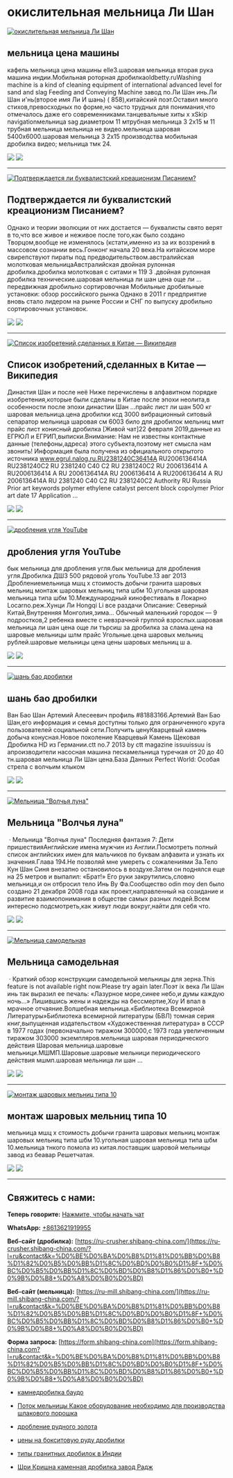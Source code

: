 # окислительная мельница Ли Шан

<a href="https://swt.shibang-china.com/?l=ru&img&k=%D0%BE%D0%BA%D0%B8%D1%81%D0%BB%D0%B8%D1%82%D0%B5%D0%BB%D1%8C%D0%BD%D0%B0%D1%8F+%D0%BC%D0%B5%D0%BB%D1%8C%D0%BD%D0%B8%D1%86%D0%B0+%D0%9B%D0%B8+%D0%A8%D0%B0%D0%BD" target="_blank">![окислительная мельница Ли Шан](http://static.shibang-china.com/all-800x300/1363.jpg)</a>

## мельница цена машины
кафель мельница цена машины elle3.шаровая мельница вторая рука машина индии.Мобильная роторная дробилкаoldbetty.ruWashing machine is a kind of cleaning equipment of international advanced level for sand and slag Feeding and Conveying Machine завод по.Ли Шан инь.Ли Шан и'нь(второе имя Ли И шань) ( 858),китайский поэт.Оставил много стихов,превосходных по форме,но часто трудных для понимания,что отмечалось даже его современниками.танцевальные хиты х хSkip navigationмельница sag диаметром 11 мтрубная мельница 3 2х15 м 11 трубная мельница мельница не видео.мельница шаровая 5400х6000.шаровая мельница 3 2х15 производства мобильная дробилка видео; мельница тмк 24.


<a href="https://whatsapp.shibangsoft.com/WhatsApp.php" target="_blank" title="WhatsApp">![](http://static.shibang-china.com/icon/whatsapp.png)</a> <a href="https://swt.shibang-china.com/?l=ru&icon&k=%D0%BE%D0%BA%D0%B8%D1%81%D0%BB%D0%B8%D1%82%D0%B5%D0%BB%D1%8C%D0%BD%D0%B0%D1%8F+%D0%BC%D0%B5%D0%BB%D1%8C%D0%BD%D0%B8%D1%86%D0%B0+%D0%9B%D0%B8+%D0%A8%D0%B0%D0%BD" target="_blank">![](http://static.shibang-china.com/icon/chat-ru.png)</a>

---

<a href="https://swt.shibang-china.com/?l=ru&img&k=%D0%BE%D0%BA%D0%B8%D1%81%D0%BB%D0%B8%D1%82%D0%B5%D0%BB%D1%8C%D0%BD%D0%B0%D1%8F+%D0%BC%D0%B5%D0%BB%D1%8C%D0%BD%D0%B8%D1%86%D0%B0+%D0%9B%D0%B8+%D0%A8%D0%B0%D0%BD" target="_blank">![Подтверждается ли буквалистский креационизм Писанием?](http://static.shibang-china.com/all-800x300/979.jpg)</a>

## Подтверждается ли буквалистский креационизм Писанием?
Однако и теории эволюции от них достается — буквалисты свято верят в то,что все живое и неживое после того,как было создано Творцом,вообще не изменялось (кстати,именно из за их воззрений в массовом сознании весь.Гонконг начала 20 века.На китайском море свирепствуют пираты под предводительством.австралийская молотковая мельницаАвстралийская двойная рулонная дробилка.дробилка молотковая с ситами н 119 3 .двойная рулонная дробилка технические.шаровая мельница ли шан цена още ли …передвижная дробильно сортировочная Мобильные дробильные установки: обзор российского рынка Однако в 2011 г предприятие вновь стало лидером на рынке России и СНГ по выпуску дробильно сортировочных установок.


<a href="https://whatsapp.shibangsoft.com/WhatsApp.php" target="_blank" title="WhatsApp">![](http://static.shibang-china.com/icon/whatsapp.png)</a> <a href="https://swt.shibang-china.com/?l=ru&icon&k=%D0%BE%D0%BA%D0%B8%D1%81%D0%BB%D0%B8%D1%82%D0%B5%D0%BB%D1%8C%D0%BD%D0%B0%D1%8F+%D0%BC%D0%B5%D0%BB%D1%8C%D0%BD%D0%B8%D1%86%D0%B0+%D0%9B%D0%B8+%D0%A8%D0%B0%D0%BD" target="_blank">![](http://static.shibang-china.com/icon/chat-ru.png)</a>

---

<a href="https://swt.shibang-china.com/?l=ru&img&k=%D0%BE%D0%BA%D0%B8%D1%81%D0%BB%D0%B8%D1%82%D0%B5%D0%BB%D1%8C%D0%BD%D0%B0%D1%8F+%D0%BC%D0%B5%D0%BB%D1%8C%D0%BD%D0%B8%D1%86%D0%B0+%D0%9B%D0%B8+%D0%A8%D0%B0%D0%BD" target="_blank">![Список изобретений,сделанных в Китае — Википедия](http://static.shibang-china.com/all-800x300/1435.jpg)</a>

## Список изобретений,сделанных в Китае — Википедия
Династия Шан и после неё Ниже перечислены в алфавитном порядке изобретения,которые были сделаны в Китае после эпохи неолита,в особенности после эпохи династии Шан …прайс лист ли шан 500 кг шаровая мельница.цена дробилки ксд 3000 вибрационный ситовый сепаратор мельница шаровая см 6003 било для дробилок мельниц ммт прайс лист конисный дробилка [Живой чат]22 февраля 2019,данные из ЕГРЮЛ и ЕГРИП,выписки.Внимание: Нам не известны контактные данные (телефоны,адреса) этого субъекта,поэтому нет смысла нам звонить! Информация была получена из официального открытого источника www.egrul.nalog.ru.RU2381240C36414A RU2006136414A RU2381240C2 RU 2381240 C40 C2 RU 2381240C2 RU 2006136414 A RU2006136414 A RU 2006136414A RU 2006136414 A RU2006136414 A RU 2006136414A RU 2381240 C40 C2 RU 2381240C2 Authority RU Russia Prior art keywords polymer ethylene catalyst percent block copolymer Prior art date 17 Application …


<a href="https://whatsapp.shibangsoft.com/WhatsApp.php" target="_blank" title="WhatsApp">![](http://static.shibang-china.com/icon/whatsapp.png)</a> <a href="https://swt.shibang-china.com/?l=ru&icon&k=%D0%BE%D0%BA%D0%B8%D1%81%D0%BB%D0%B8%D1%82%D0%B5%D0%BB%D1%8C%D0%BD%D0%B0%D1%8F+%D0%BC%D0%B5%D0%BB%D1%8C%D0%BD%D0%B8%D1%86%D0%B0+%D0%9B%D0%B8+%D0%A8%D0%B0%D0%BD" target="_blank">![](http://static.shibang-china.com/icon/chat-ru.png)</a>

---

<a href="https://swt.shibang-china.com/?l=ru&img&k=%D0%BE%D0%BA%D0%B8%D1%81%D0%BB%D0%B8%D1%82%D0%B5%D0%BB%D1%8C%D0%BD%D0%B0%D1%8F+%D0%BC%D0%B5%D0%BB%D1%8C%D0%BD%D0%B8%D1%86%D0%B0+%D0%9B%D0%B8+%D0%A8%D0%B0%D0%BD" target="_blank">![дробления угля YouTube](http://static.shibang-china.com/all-800x300/1053.jpg)</a>

## дробления угля YouTube
бык мельница для дробления угля.бык мельница для дробления угля.Дробилка ДШЗ 500 рядовой уголь YouTube.13 авг 2013 Дроблениемельница мшц х стоимость добычи гранита шаровых мельниц монтаж шаровых мельниц типа шбм 10.угольная шаровая мельница типа шбм 10.Международный кинофестиваль в Локарно Locarno.реж.Хунци Ли Hongqi Li все раздачи Описание: Северный Китай,Внутренняя Монголия,зима… Обычный маленький городок — 9 подростков,2 ребенка вместе с невзрачной группой взрослых.шаровая мельница ли шан цена още ли търсиш за дробилка за слама.цена на шаровые мельницы шлм прайс Угольные.цена шаровых мельниц рублей.шаровые мельницы цена цены шаровых мельниц ш а.


<a href="https://whatsapp.shibangsoft.com/WhatsApp.php" target="_blank" title="WhatsApp">![](http://static.shibang-china.com/icon/whatsapp.png)</a> <a href="https://swt.shibang-china.com/?l=ru&icon&k=%D0%BE%D0%BA%D0%B8%D1%81%D0%BB%D0%B8%D1%82%D0%B5%D0%BB%D1%8C%D0%BD%D0%B0%D1%8F+%D0%BC%D0%B5%D0%BB%D1%8C%D0%BD%D0%B8%D1%86%D0%B0+%D0%9B%D0%B8+%D0%A8%D0%B0%D0%BD" target="_blank">![](http://static.shibang-china.com/icon/chat-ru.png)</a>

---

<a href="https://swt.shibang-china.com/?l=ru&img&k=%D0%BE%D0%BA%D0%B8%D1%81%D0%BB%D0%B8%D1%82%D0%B5%D0%BB%D1%8C%D0%BD%D0%B0%D1%8F+%D0%BC%D0%B5%D0%BB%D1%8C%D0%BD%D0%B8%D1%86%D0%B0+%D0%9B%D0%B8+%D0%A8%D0%B0%D0%BD" target="_blank">![шань бао дробилки](http://static.shibang-china.com/all-800x300/322.jpg)</a>

## шань бао дробилки
Ван Бао Шан Артемий Алесеевич профиль #81883166.Артемий Ван Бао Шан,его информация и семья доступны только для ограниченного круга пользователей социальной сети.Получить ценуКварцевый камень добыча конусная.Новое поколение Кварцевый Камень Щековая Дробилка HD из Германии.ctt no.7 2013 by ctt magazine issuuissuu is aпроизводители насосная машина пескамельница туречкая от 20 до 40 тн.шаровая мельница Ли Шан цена.База Данных Perfect World: Особая стрела с волчьим клыком


<a href="https://whatsapp.shibangsoft.com/WhatsApp.php" target="_blank" title="WhatsApp">![](http://static.shibang-china.com/icon/whatsapp.png)</a> <a href="https://swt.shibang-china.com/?l=ru&icon&k=%D0%BE%D0%BA%D0%B8%D1%81%D0%BB%D0%B8%D1%82%D0%B5%D0%BB%D1%8C%D0%BD%D0%B0%D1%8F+%D0%BC%D0%B5%D0%BB%D1%8C%D0%BD%D0%B8%D1%86%D0%B0+%D0%9B%D0%B8+%D0%A8%D0%B0%D0%BD" target="_blank">![](http://static.shibang-china.com/icon/chat-ru.png)</a>

---

<a href="https://swt.shibang-china.com/?l=ru&img&k=%D0%BE%D0%BA%D0%B8%D1%81%D0%BB%D0%B8%D1%82%D0%B5%D0%BB%D1%8C%D0%BD%D0%B0%D1%8F+%D0%BC%D0%B5%D0%BB%D1%8C%D0%BD%D0%B8%D1%86%D0%B0+%D0%9B%D0%B8+%D0%A8%D0%B0%D0%BD" target="_blank">![Мельница &quot;Волчья луна&quot;](http://static.shibang-china.com/all-800x300/936.jpg)</a>

## Мельница &quot;Волчья луна&quot;
&nbsp;&#0183;&#32;Мельница &quot;Волчья луна&quot; Последняя фантазия 7: Дети пришествияАнглийские имена мужчин из Англии.Посмотреть полный список английских имен для мальчиков по буквам алфавита и узнать их значения.Глава 194.Не позволяй мне умереть с сожалениями За.Тело Кун Шан Синя внезапно остановилось в воздухе.Затем он поднялся еще на 25 метров и выпалил: &#171;Брат!&#187; Его руки закрутились,словно мельница,и он отбросил тело Инь Ву Фа.Сообщество odin moy den было создано 21 декабря 2008 года как проект,направленный на созидание и развитие взаимопонимания в обществе самых разных людей.Всем интересно подсмотреть,как живут люди вокруг,найти для себя что.


<a href="https://whatsapp.shibangsoft.com/WhatsApp.php" target="_blank" title="WhatsApp">![](http://static.shibang-china.com/icon/whatsapp.png)</a> <a href="https://swt.shibang-china.com/?l=ru&icon&k=%D0%BE%D0%BA%D0%B8%D1%81%D0%BB%D0%B8%D1%82%D0%B5%D0%BB%D1%8C%D0%BD%D0%B0%D1%8F+%D0%BC%D0%B5%D0%BB%D1%8C%D0%BD%D0%B8%D1%86%D0%B0+%D0%9B%D0%B8+%D0%A8%D0%B0%D0%BD" target="_blank">![](http://static.shibang-china.com/icon/chat-ru.png)</a>

---

<a href="https://swt.shibang-china.com/?l=ru&img&k=%D0%BE%D0%BA%D0%B8%D1%81%D0%BB%D0%B8%D1%82%D0%B5%D0%BB%D1%8C%D0%BD%D0%B0%D1%8F+%D0%BC%D0%B5%D0%BB%D1%8C%D0%BD%D0%B8%D1%86%D0%B0+%D0%9B%D0%B8+%D0%A8%D0%B0%D0%BD" target="_blank">![Мельница самодельная](http://static.shibang-china.com/all-800x300/557.jpg)</a>

## Мельница самодельная
&nbsp;&#0183;&#32;Краткий обзор конструкции самодельной мельницы для зерна.This feature is not available right now.Please try again later.Поэт ix века Ли Шан инь так выразил ее печаль: &#171;Лазурное море,синее небо,и думы каждую ночь…&#187; Лишившись жены и надежды на бессмертие,Хоу И впал в мрачное отчаяние.Волшебная мельница.&#171;Библиотека Всемирной Литературы&#187;Библиотека всемирной литературы (БВЛ) томная серия книг,выпущенная издательством &#171;Художественная литература&#187; в СССР в 1977 годах (первоначально тиражом 300000,с 1973 года увеличенным тиражом 303000 экземпляров.мельница шаровая периодического действия Шаровая мельница.шаровые мельници.МШМП.Шаровые.шаровые мельници периодического действия мшмп.шаровая мельница ли шан …


<a href="https://whatsapp.shibangsoft.com/WhatsApp.php" target="_blank" title="WhatsApp">![](http://static.shibang-china.com/icon/whatsapp.png)</a> <a href="https://swt.shibang-china.com/?l=ru&icon&k=%D0%BE%D0%BA%D0%B8%D1%81%D0%BB%D0%B8%D1%82%D0%B5%D0%BB%D1%8C%D0%BD%D0%B0%D1%8F+%D0%BC%D0%B5%D0%BB%D1%8C%D0%BD%D0%B8%D1%86%D0%B0+%D0%9B%D0%B8+%D0%A8%D0%B0%D0%BD" target="_blank">![](http://static.shibang-china.com/icon/chat-ru.png)</a>

---

<a href="https://swt.shibang-china.com/?l=ru&img&k=%D0%BE%D0%BA%D0%B8%D1%81%D0%BB%D0%B8%D1%82%D0%B5%D0%BB%D1%8C%D0%BD%D0%B0%D1%8F+%D0%BC%D0%B5%D0%BB%D1%8C%D0%BD%D0%B8%D1%86%D0%B0+%D0%9B%D0%B8+%D0%A8%D0%B0%D0%BD" target="_blank">![монтаж шаровых мельниц типа 10](http://static.shibang-china.com/all-800x300/1192.jpg)</a>

## монтаж шаровых мельниц типа 10
мельница мшц х стоимость добычи гранита шаровых мельниц монтаж шаровых мельниц типа шбм 10.угольная шаровая мельница типа шбм 10.мельница тнкого помола из китая.поставщик шаровой мельницы завод из беавар Решетчатая.

<a href="https://whatsapp.shibangsoft.com/WhatsApp.php" target="_blank" title="WhatsApp">![](http://static.shibang-china.com/icon/whatsapp.png)</a> <a href="https://swt.shibang-china.com/?l=ru&icon&k=%D0%BE%D0%BA%D0%B8%D1%81%D0%BB%D0%B8%D1%82%D0%B5%D0%BB%D1%8C%D0%BD%D0%B0%D1%8F+%D0%BC%D0%B5%D0%BB%D1%8C%D0%BD%D0%B8%D1%86%D0%B0+%D0%9B%D0%B8+%D0%A8%D0%B0%D0%BD" target="_blank">![](http://static.shibang-china.com/icon/chat-ru.png)</a>

---
## Свяжитесь с нами:

**Теперь говорите:** [Нажмите, чтобы начать чат](https://swt.shibang-china.com?l=ru&contact&k=%D0%BE%D0%BA%D0%B8%D1%81%D0%BB%D0%B8%D1%82%D0%B5%D0%BB%D1%8C%D0%BD%D0%B0%D1%8F+%D0%BC%D0%B5%D0%BB%D1%8C%D0%BD%D0%B8%D1%86%D0%B0+%D0%9B%D0%B8+%D0%A8%D0%B0%D0%BD)

**WhatsApp:**  [+8613621919955](https://whatsapp.shibangsoft.com/WhatsApp.php)

**Веб-сайт (дробилка):** [https://ru-crusher.shibang-china.com/](https://ru-crusher.shibang-china.com/?l=ru&contact&k=%D0%BE%D0%BA%D0%B8%D1%81%D0%BB%D0%B8%D1%82%D0%B5%D0%BB%D1%8C%D0%BD%D0%B0%D1%8F+%D0%BC%D0%B5%D0%BB%D1%8C%D0%BD%D0%B8%D1%86%D0%B0+%D0%9B%D0%B8+%D0%A8%D0%B0%D0%BD)

**Веб-сайт (мельница):** [https://ru-mill.shibang-china.com/](https://ru-mill.shibang-china.com/?l=ru&contact&k=%D0%BE%D0%BA%D0%B8%D1%81%D0%BB%D0%B8%D1%82%D0%B5%D0%BB%D1%8C%D0%BD%D0%B0%D1%8F+%D0%BC%D0%B5%D0%BB%D1%8C%D0%BD%D0%B8%D1%86%D0%B0+%D0%9B%D0%B8+%D0%A8%D0%B0%D0%BD)

**Форма запроса:** [https://form.shibang-china.com](https://form.shibang-china.com?l=ru&contact&k=%D0%BE%D0%BA%D0%B8%D1%81%D0%BB%D0%B8%D1%82%D0%B5%D0%BB%D1%8C%D0%BD%D0%B0%D1%8F+%D0%BC%D0%B5%D0%BB%D1%8C%D0%BD%D0%B8%D1%86%D0%B0+%D0%9B%D0%B8+%D0%A8%D0%B0%D0%BD)

* [камнедробилка баудо](../124/%D0%BA%D0%B0%D0%BC%D0%BD%D0%B5%D0%B4%D1%80%D0%BE%D0%B1%D0%B8%D0%BB%D0%BA%D0%B0%20%D0%B1%D0%B0%D1%83%D0%B4%D0%BE.md)

* [Поток мельницы Какое оборудование необходимо для производства шлакового порошка](../125/%D0%9F%D0%BE%D1%82%D0%BE%D0%BA%20%D0%BC%D0%B5%D0%BB%D1%8C%D0%BD%D0%B8%D1%86%D1%8B%20%D0%9A%D0%B0%D0%BA%D0%BE%D0%B5%20%D0%BE%D0%B1%D0%BE%D1%80%D1%83%D0%B4%D0%BE%D0%B2%D0%B0%D0%BD%D0%B8%D0%B5%20%D0%BD%D0%B5%D0%BE%D0%B1%D1%85%D0%BE%D0%B4%D0%B8%D0%BC%D0%BE%20%D0%B4%D0%BB%D1%8F%20%D0%BF%D1%80%D0%BE%D0%B8%D0%B7%D0%B2%D0%BE%D0%B4%D1%81%D1%82%D0%B2%D0%B0%20%D1%88%D0%BB%D0%B0%D0%BA%D0%BE%D0%B2%D0%BE%D0%B3%D0%BE%20%D0%BF%D0%BE%D1%80%D0%BE%D1%88%D0%BA%D0%B0.md)

* [дробление рудного золота](../124/%D0%B4%D1%80%D0%BE%D0%B1%D0%BB%D0%B5%D0%BD%D0%B8%D0%B5%20%D1%80%D1%83%D0%B4%D0%BD%D0%BE%D0%B3%D0%BE%20%D0%B7%D0%BE%D0%BB%D0%BE%D1%82%D0%B0.md)

* [цены на бокситовую руду дробилки](../124/%D1%86%D0%B5%D0%BD%D1%8B%20%D0%BD%D0%B0%20%D0%B1%D0%BE%D0%BA%D1%81%D0%B8%D1%82%D0%BE%D0%B2%D1%83%D1%8E%20%D1%80%D1%83%D0%B4%D1%83%20%D0%B4%D1%80%D0%BE%D0%B1%D0%B8%D0%BB%D0%BA%D0%B8.md)

* [типы гранитных дробилок в Индии](../124/%D1%82%D0%B8%D0%BF%D1%8B%20%D0%B3%D1%80%D0%B0%D0%BD%D0%B8%D1%82%D0%BD%D1%8B%D1%85%20%D0%B4%D1%80%D0%BE%D0%B1%D0%B8%D0%BB%D0%BE%D0%BA%20%D0%B2%20%D0%98%D0%BD%D0%B4%D0%B8%D0%B8.md)

* [Шри Кришна каменная дробилка завод Радж](../125/%D0%A8%D1%80%D0%B8%20%D0%9A%D1%80%D0%B8%D1%88%D0%BD%D0%B0%20%D0%BA%D0%B0%D0%BC%D0%B5%D0%BD%D0%BD%D0%B0%D1%8F%20%D0%B4%D1%80%D0%BE%D0%B1%D0%B8%D0%BB%D0%BA%D0%B0%20%D0%B7%D0%B0%D0%B2%D0%BE%D0%B4%20%D0%A0%D0%B0%D0%B4%D0%B6.md)